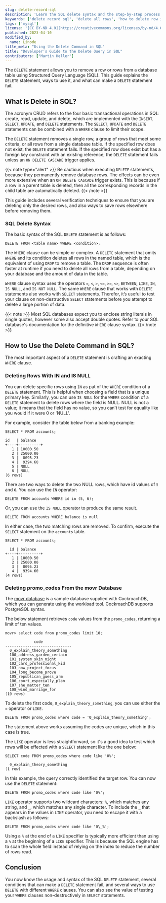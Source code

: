 ```yaml
---
slug: delete-record-sql
description: 'Learn the SQL delete syntax and the step-by-step process to delete rows from tables in SQL.'
keywords: ['delete record sql', 'delete all rows', 'how to delete row in sql', 'delete query in sql', 'sql delete syntax']
tags: ['mysql']
license: '[CC BY-ND 4.0](https://creativecommons.org/licenses/by-nd/4.0)'
published: 2023-04-10
modified_by:
  name: Linode
title_meta: "Using the Delete Command in SQL"
title: "Developer’s Guide to the Delete Query in SQL"
contributors: ["Martin Heller"]
---
```


The `DELETE` statement allows you to remove a row or rows from a database table using Structured Query Language (SQL). This guide explains the `DELETE` statement, ways to use it, and what can make a `DELETE` statement fail.

## What Is Delete in SQL?

The acronym CRUD refers to the four basic transactional operations in SQL: create, read, update, and delete, which are implemented with the `INSERT`, `SELECT`, `UPDATE`, and `DELETE` statements. The `SELECT`, `UPDATE` and `DELETE` statements can be combined with a `WHERE` clause to limit their scope.

The `DELETE` statement removes a single row, a group of rows that meet some criteria, or all rows from a single database table. If the specified row does not exist, the `DELETE` statement fails. If the specified row does exist but has a foreign key constraint with an existing reference, the `DELETE` statement fails unless an `ON DELETE CASCADE` trigger applies.

{{< note type="alert" >}}
Be cautious when executing `DELETE` statements, because they permanently remove database rows. The effects can be even more extensive when an `ON DELETE CASCADE` trigger exists. This is because if a row in a parent table is deleted, then all the corresponding records in the child table are automatically deleted.
{{< /note >}}

This guide includes several verification techniques to ensure that you are deleting only the desired rows, and also ways to save rows elsewhere before removing them.


### SQL Delete Syntax

The basic syntax of the SQL `DELETE` statement is as follows:

```command
DELETE FROM <table name> WHERE <condition>;
```

The `WHERE` clause can be simple or complex. A `DELETE` statement that omits `WHERE` and its condition deletes all rows in the named table, which is the equivalent of using `DROP` to remove a table. The `DROP` sequence is often faster at runtime if you need to delete all rows from a table, depending on your database and the amount of data in the table.

`WHERE` clause syntax uses the operators `=`, `<`, `>`, `<=`, `>=`, `<>`, `BETWEEN`, `LIKE`, `IN`, `IS NULL`, and `IS NOT NULL`. The same `WHERE` clause that works with `DELETE` statements also works with `SELECT` statements. Therefor, it’s useful to test your clause on non-destructive `SELECT` statements before you attempt to delete a large portion of data.

{{< note >}}
Most SQL databases expect you to enclose string literals in single quotes, however some also accept double quotes. Refer to your SQL database's documentation for the definitive `WHERE` clause syntax.
{{< /note >}}

## How to Use the Delete Command in SQL?

The most important aspect of a `DELETE` statement is crafting an exacting `WHERE` clause.

### Deleting Rows With IN and IS NULL

You can delete specific rows using `IN` as pat of the `WHERE` condition of a `DELETE` statement. This is helpful when choosing a field that is a unique primary key. Similarly, you can use `IS NULL` for the `WHERE` condition of a `DELETE` statement to delete rows where the field is NULL. NULL is not a value; it means that the field has no value, so you can’t test for equality like you would if it were 0 or 'NULL'.

For example, consider the table below from a banking example:

```command
SELECT * FROM accounts;
```

```output
id   | balance
+----+----------+
   1 | 10000.50
   2 | 25000.00
   3 |  8095.23
   4 |  9394.60
   5 | NULL
   6 | NULL
(6 rows)
```

There are two ways to delete the two NULL rows, which have id values of `5` and `6`. You can use the `IN` operator:

```command
DELETE FROM accounts WHERE id in (5, 6);
```

Or, you can use the `IS NULL` operator to produce the same result.

```command
DELETE FROM accounts WHERE balance is null
```

In either case, the two matching rows are removed. To confirm, execute the `SELECT` statement on the `accounts` table.

```command
SELECT * FROM accounts;
```

```output
  id | balance
+----+----------+
   1 | 10000.50
   2 | 25000.00
   3 |  8095.23
   4 |  9394.60
(4 rows)
```

### Deleting promo_codes From the movr Database

The [movr database](https://www.cockroachlabs.com/docs/stable/movr.html) is a sample database supplied with CockroachDB, which you can generate using the workload tool. CockroachDB supports PostgreSQL syntax.

The below statement retrieves `code` values from the `promo_codes`, returning a limit of ten values.

```command
movr> select code from promo_codes limit 10;
```

```output
             code
------------------------------
  0_explain_theory_something
  100_address_garden_certain
  101_system_skin_night
  102_card_professional_kid
  103_now_project_focus
  104_long_become_prove
  105_republican_guess_arm
  106_court_especially_plan
  107_she_matter_ten
  108_wind_marriage_for
(10 rows)
```

To delete the first code, `0_explain_theory_something`, you can use either the `=` operator or `LIKE`.

```command
DELETE FROM promo_codes where code = '0_explain_theory_something';
```

The statement above works assuming the codes are unique, which in this case is true.

The `LIKE` operator is less straightforward, so it's a good idea to test which rows will be effected with a `SELECT` statement like the one below:

```command
SELECT code FROM promo_codes where code like '0%';
```

```output
  0_explain_theory_something
(1 row)
```

In this example, the query correctly identified the target row. You can now use the `DELETE` statement:

```command
DELETE FROM promo_codes where code like '0%';
```

`LIKE` operator supports two wildcard characters: `%`, which matches any string, and `_`, which matches any single character. To include the `_` that appears in the values in `LIKE` operator, you need to escape it with a backslash as follows:

```command
DELETE FROM promo_codes where code like '0\_%';
```

Using a `%` at the end of a `LIKE` specifier is typically more efficient than using a `%` at the beginning of a `LIKE` specifier. This is because the SQL engine has to scan the whole field instead of relying on the index to reduce the number of rows read.


## Conclusion

You now know the usage and syntax of the SQL `DELETE` statement, several conditions that can make a `DELETE` statement fail, and several ways to use `DELETE` with different `WHERE` clauses. You can also see the value of testing your `WHERE` clauses non-destructively in `SELECT` statements.
